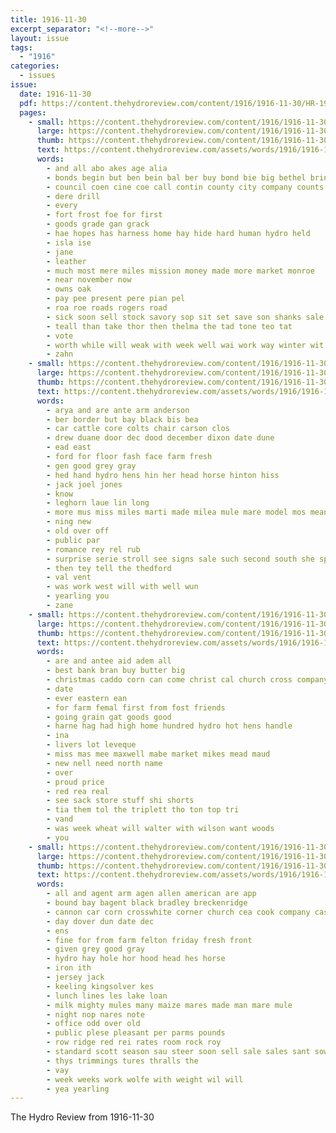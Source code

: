 ```yaml
---
title: 1916-11-30
excerpt_separator: "<!--more-->"
layout: issue
tags:
  - "1916"
categories:
  - issues
issue:
  date: 1916-11-30
  pdf: https://content.thehydroreview.com/content/1916/1916-11-30/HR-1916-11-30.pdf
  pages:
    - small: https://content.thehydroreview.com/content/1916/1916-11-30/small/HR-1916-11-30-01.jpg
      large: https://content.thehydroreview.com/content/1916/1916-11-30/large/HR-1916-11-30-01.jpg
      thumb: https://content.thehydroreview.com/content/1916/1916-11-30/thumbnails/HR-1916-11-30-01.jpg
      text: https://content.thehydroreview.com/assets/words/1916/1916-11-30/HR-1916-11-30-01.txt
      words:
        - and all abo akes age alia
        - bonds begin but ben bein bal ber buy bond bie big bethel bring
        - council coen cine coe call contin county city company counts clark caddo
        - dere drill
        - every
        - fort frost foe for first
        - goods grade gan grack
        - hae hopes has harness home hay hide hard human hydro held
        - isla ise
        - jane
        - leather
        - much most mere miles mission money made more market monroe
        - near november now
        - owns oak
        - pay pee present pere pian pel
        - roa roe roads rogers road
        - sick soon sell stock savory sop sit set save son shanks sale sed
        - teall than take thor then thelma the tad tone teo tat
        - vote
        - worth while will weak with week well wai work way winter wit
        - zahn
    - small: https://content.thehydroreview.com/content/1916/1916-11-30/small/HR-1916-11-30-02.jpg
      large: https://content.thehydroreview.com/content/1916/1916-11-30/large/HR-1916-11-30-02.jpg
      thumb: https://content.thehydroreview.com/content/1916/1916-11-30/thumbnails/HR-1916-11-30-02.jpg
      text: https://content.thehydroreview.com/assets/words/1916/1916-11-30/HR-1916-11-30-02.txt
      words:
        - arya and are ante arm anderson
        - ber border but bay black bis bea
        - car cattle core colts chair carson clos
        - drew duane door dec dood december dixon date dune
        - ead east
        - ford for floor fash face farm fresh
        - gen good grey gray
        - hed hand hydro hens hin her head horse hinton hiss
        - jack joel jones
        - know
        - leghorn laue lin long
        - more mus miss miles marti made milea mule mare model mos mean mules mail mat
        - ning new
        - old over off
        - public par
        - romance rey rel rub
        - surprise serie stroll see signs sale such second south she spring sat short sell sed silks smith
        - then tey tell the thedford
        - val vent
        - was work west will with well wun
        - yearling you
        - zane
    - small: https://content.thehydroreview.com/content/1916/1916-11-30/small/HR-1916-11-30-03.jpg
      large: https://content.thehydroreview.com/content/1916/1916-11-30/large/HR-1916-11-30-03.jpg
      thumb: https://content.thehydroreview.com/content/1916/1916-11-30/thumbnails/HR-1916-11-30-03.jpg
      text: https://content.thehydroreview.com/assets/words/1916/1916-11-30/HR-1916-11-30-03.txt
      words:
        - are and antee aid adem all
        - best bank bran buy butter big
        - christmas caddo corn can come christ cal church cross company
        - date
        - ever eastern ean
        - for farm femal first from fost friends
        - going grain gat goods good
        - harne hag had high home hundred hydro hot hens handle
        - ina
        - livers lot leveque
        - miss mas mee maxwell mabe market mikes mead maud
        - new nell need north name
        - over
        - proud price
        - red rea real
        - see sack store stuff shi shorts
        - tia them tol the triplett tho ton top tri
        - vand
        - was week wheat will walter with wilson want woods
        - you
    - small: https://content.thehydroreview.com/content/1916/1916-11-30/small/HR-1916-11-30-04.jpg
      large: https://content.thehydroreview.com/content/1916/1916-11-30/large/HR-1916-11-30-04.jpg
      thumb: https://content.thehydroreview.com/content/1916/1916-11-30/thumbnails/HR-1916-11-30-04.jpg
      text: https://content.thehydroreview.com/assets/words/1916/1916-11-30/HR-1916-11-30-04.txt
      words:
        - all and agent arm agen allen american are app
        - bound bay bagent black bradley breckenridge
        - cannon car corn crosswhite corner church cea cook company cash clerk cattle creek
        - day dover dun date dec
        - ens
        - fine for from farm felton friday fresh front
        - given grey good gray
        - hydro hay hole hor hood head hes horse
        - iron ith
        - jersey jack
        - keeling kingsolver kes
        - lunch lines les lake loan
        - milk mighty mules many maize mares made man mare mule
        - night nop nares note
        - office odd over old
        - public plese pleasant per parms pounds
        - row ridge red rei rates room rock roy
        - standard scott season sau steer soon sell sale sales sant sow sero settle sip
        - thys trimmings tures thralls the
        - vay
        - week weeks work wolfe with weight wil will
        - yea yearling
---
```


The Hydro Review from 1916-11-30

<!--more-->

